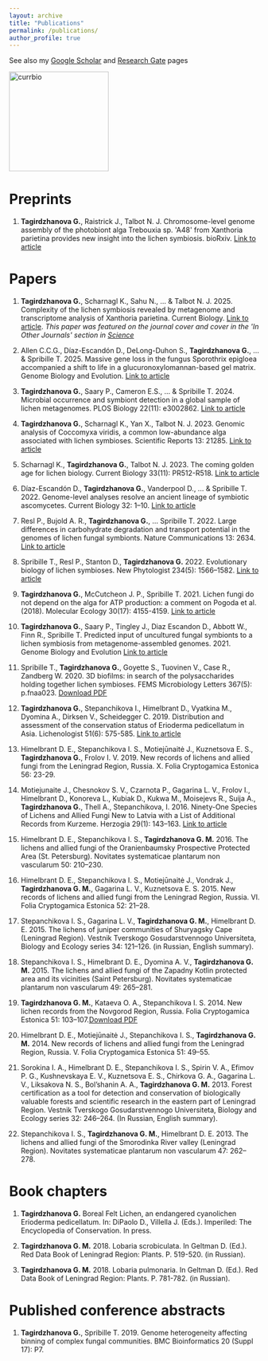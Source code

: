 ```yaml
---
layout: archive
title: "Publications"
permalink: /publications/
author_profile: true
---
```


See also my [Google Scholar](https://scholar.google.ca/citations?user=RGaY7jcAAAAJ&hl=en&authuser=1) and [Research Gate](https://www.researchgate.net/profile/Gulnara_Tagirdzhanova) pages

<img src="http://metalichen.github.io/images/currbio_cover.jpg" alt="currbio" width="200"/> 

Preprints
======
1. **Tagirdzhanova G.**, Raistrick J., Talbot N. J. Chromosome-level genome assembly of the photobiont alga Trebouxia sp. 'A48' from Xanthoria parietina provides new insight into the lichen symbiosis. bioRxiv. [Link to article](https://www.biorxiv.org/content/10.1101/2025.05.01.651714v1) 

Papers
======
1. **Tagirdzhanova G.**, Scharnagl K., Sahu N., … & Talbot N. J. 2025. Complexity of the lichen symbiosis revealed by metagenome and transcriptome analysis of Xanthoria parietina. Current Biology. [Link to article](https://doi.org/10.1016/j.cub.2024.12.041). *This paper was featured on the journal cover and cover in the 'In Other Journals' section in [Science](https://www.science.org/doi/10.1126/science.adx6889)*

1. Allen C.C.G., Díaz-Escandón D., DeLong-Duhon S., **Tagirdzhanova G.**, …  & Spribille T.  2025. Massive gene loss in the fungus Sporothrix epigloea accompanied a shift to life in a glucuronoxylomannan-based gel matrix. Genome Biology and Evolution. [Link to article](https://doi.org/10.1093/gbe/evaf015)

1. **Tagirdzhanova G.**, Saary P., Cameron E.S., … & Spribille T. 2024. Microbial occurrence and symbiont detection in a global sample of lichen metagenomes. PLOS Biology 22(11): e3002862. [Link to article](https://doi.org/10.1371/journal.pbio.3002862)

1. **Tagirdzhanova G.**, Scharnagl K., Yan X., Talbot N. J. 2023. Genomic analysis of Coccomyxa viridis, a common low-abundance alga associated with lichen symbioses. Scientific Reports 13: 21285. [Link to article](http://rdcu.be/dsyTN)

1. Scharnagl K., **Tagirdzhanova G.**, Talbot N. J. 2023. The coming golden age for lichen biology. Current Biology 33(11): PR512-R518. [Link to article](https://www.sciencedirect.com/science/article/pii/S0960982223003706)

1. Díaz-Escandón D., **Tagirdzhanova G.**, Vanderpool D., ... & Spribille T. 2022. Genome-level analyses resolve an ancient lineage of symbiotic ascomycetes. Current Biology 32: 1–10. [Link to article](https://doi.org/10.1016/j.cub.2022.11.014)

1. Resl P., Bujold A. R., **Tagirdzhanova G.**, … Spribille T. 2022. Large differences in carbohydrate degradation and transport potential in the genomes of lichen fungal symbionts. Nature Communications 13: 2634. [Link to article](doi.org/10.1101/2021.08.01.454614)

1. Spribille T., Resl P., Stanton D., **Tagirdzhanova G.** 2022. Evolutionary biology of lichen symbioses. New Phytologist 234(5): 1566–1582. [Link to article](https://nph.onlinelibrary.wiley.com/doi/full/10.1111/nph.18048)

1. **Tagirdzhanova G.**, McCutcheon J. P., Spribille T. 2021. Lichen fungi do not depend on the alga for ATP production: a comment on Pogoda et al. (2018). Molecular Ecology 30(17): 4155-4159. [Link to article](https://onlinelibrary.wiley.com/doi/10.1111/mec.16010)

1. **Tagirdzhanova G.**, Saary P., Tingley J., Diaz Escandon D., Abbott W., Finn R., Spribille T. Predicted input of uncultured fungal symbionts to a lichen symbiosis from metagenome-assembled genomes. 2021. Genome Biology and Evolution [Link to article](https://academic.oup.com/gbe/advance-article/doi/10.1093/gbe/evab047/6163286)

1. Spribille T., **Tagirdzhanova G.**, Goyette S., Tuovinen V., Case R., Zandberg W. 2020. 3D biofilms: in search of the polysaccharides holding together lichen symbioses. FEMS Microbiology Letters 367(5): p.fnaa023. [Download PDF](http://metalichen.github.io/files/Spribille_et_al_2020.pdf)

1. **Tagirdzhanova G.**, Stepanchikova I., Himelbrant D., Vyatkina M., Dyomina A., Dirksen V., Scheidegger C. 2019. Distribution and assessment of the conservation status of Erioderma pedicellatum in Asia. Lichenologist 51(6): 575-585. [Link to article](https://www.cambridge.org/core/journals/lichenologist/article/abs/distribution-and-assessment-of-the-conservation-status-of-erioderma-pedicellatum-in-asia/FF9DE88748C7AABF6F1F0D29F8D49C70)

1. Himelbrant D. E., Stepanchikova I. S., Motiejūnaitė J., Kuznetsova E. S., **Tagirdzhanova G.**, Frolov I. V. 2019. New records of lichens and allied fungi from the Leningrad Region, Russia. X. Folia Cryptogamica Estonica 56: 23-29.

1. Motiejunaite J., Chesnokov S. V., Czarnota P., Gagarina L. V., Frolov I., Himelbrant D., Konoreva L., Kubiak D., Kukwa M., Moisejevs R., Suija A., **Tagirdzhanova G.**, Thell A., Stepanchikova, I. 2016. Ninety-One Species of Lichens and Allied Fungi New to Latvia with a List of Additional Records from Kurzeme. Herzogia 29(1): 143–163. [Link to article](https://bioone.org/journals/herzogia/volume-29/issue-1/heia.29.1.2016.143/Ninety-One-Species-of-Lichens-and-Allied-Fungi-New-to/10.13158/heia.29.1.2016.143.full)

1. Himelbrant D. E., Stepanchikova I. S., **Tagirdzhanova G. M.** 2016. The lichens and allied fungi of the Oranienbaumsky Prospective Protected Area (St. Petersburg). Novitates systematicae plantarum non vascularum 50: 210–230.

1. Himelbrant D. E., Stepanchikova I. S., Motiejūnaitė J., Vondrak J., **Tagirdzhanova G. M.**, Gagarina L. V., Kuznetsova E. S. 2015. New records of lichens and allied fungi from the Leningrad Region, Russia. VI. Folia Cryptogamica Estonica 52: 21–28.

1. Stepanchikova I. S., Gagarina L. V., **Tagirdzhanova G. M.**, Himelbrant D. E. 2015. The lichens of juniper communities of Shuryagsky Cape (Leningrad Region). Vestnik Tverskogo Gosudarstvennogo Universiteta, Biology and Ecology series 34: 121–126. (in Russian, English summary).

1. Stepanchikova I. S., Himelbrant D. E., Dyomina A. V., **Tagirdzhanova G. M.** 2015. The lichens and allied fungi of the Zapadny Kotlin protected area and its vicinities (Saint Petersburg). Novitates systematicae plantarum non vascularum 49: 265–281.

1. **Tagirdzhanova G. M.**, Kataeva O. A., Stepanchikova I. S. 2014. New lichen records from the Novgorod Region, Russia. Folia Cryptogamica Estonica 51: 103–107.[Download PDF](http://metalichen.github.io/files/Tagirdzhanova_et_al_2014.pdf)

1. Himelbrant D. E., Motiejūnaitė J., Stepanchikova I. S., **Tagirdzhanova G. M.** 2014. New records of lichens and allied fungi from the Leningrad Region, Russia. V. Folia Cryptogamica Estonica 51: 49–55.

1. Sorokina I. A., Himelbrant D. E., Stepanchikova I. S., Spirin V. A., Efimov P. G., Kushnevskaya E. V., Kuznetsova E. S., Chirkova G. A., Gagarina L. V., Liksakova N. S., Bol’shanin A. A., **Tagirdzhanova G. M.** 2013. Forest certification as a tool for detection and conservation of biologically valuable forests and scientific research in the eastern part of Leningrad Region. Vestnik Tverskogo Gosudarstvennogo Universiteta, Biology and Ecology series 32: 246–264. (In Russian, English summary).

1. Stepanchikova I. S., **Tagirdzhanova G. M.**, Himelbrant D. E. 2013. The lichens and allied fungi of the Smorodinka River valley (Leningrad Region). Novitates systematicae plantarum non vascularum 47: 262–278.

Book chapters
======
1. **Tagirdzhanova G.** Boreal Felt Lichen, an endangered cyanolichen Erioderma pedicellatum. In: DiPaolo D., Villella J. (Eds.). Imperiled: The Encyclopedia of Conservation. In press.

1. **Tagirdzhanova G. M.** 2018. Lobaria scrobiculata. In Geltman D. (Ed.). Red Data Book of Leningrad Region: Plants. P. 519-520. (in Russian).

1. **Tagirdzhanova G. M.** 2018. Lobaria pulmonaria. In Geltman D. (Ed.). Red Data Book of Leningrad Region: Plants. P. 781-782. (in Russian).

Published conference abstracts
======
1. **Tagirdzhanova G.**, Spribille T. 2019. Genome heterogeneity affecting binning of complex fungal communities. BMC Bioinformatics 20 (Suppl 17): P7.
